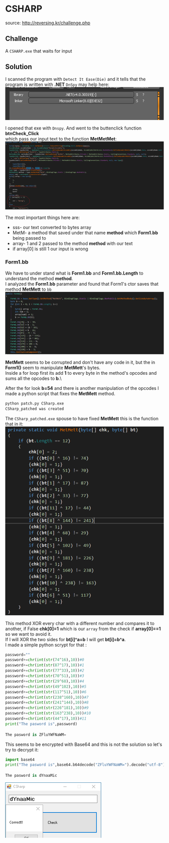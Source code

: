 # CSHARP
source: http://reversing.kr/challenge.php

## Challenge
A `CSHARP.exe` that waits for input

## Solution

I scanned the program with `Detect It Ease(Die)` and it tells that the program is written with __.NET__ `DnSpy` may help here:\
![](detect.png)

I opened that exe with `Dnspy`. And went to the buttenclick function __btnCheck_Click__  \
which pass our input text to the function __MetMetMet__:\
![](MetMetMet.png)

The most important things here are:
* sss- our text converted to bytes array
* MetM- a method that saved under that name __method__ which __Form1.bb__ being passed to 
* array- 1 and 2 passed to the method __method__ with our text 
* if array[0] is still 1 our input is wrong

### __Form1.bb__
We have to under stand what is __Form1.bb__ and __Form1.bb.Length__ to understand the method __method__.\
I analyzed the __Form1.bb__ parameter and found that Form1's ctor saves that method __MetMett__ to `bb`
![](Form1_ctor.png)

__MetMett__ seems to be corrupted and don't have any code in it, but the in __Form1()__ seem to manipulate __MetMett__'s bytes.\
Inside a for loop first its add __1__ to every byte in the method's opcodes and sums all the opcodes to __b__.\

After the for look __b=54__ and there is another manipulation of the opcodes I made a python script that fixes the __MetMett__ method.

```cmd
python patch.py CSharp.exe
CSharp_patched was created
```

The `CSharp_patched.exe` spouse to have fixed __MetMett__ this is the function that in it:\
![](MetMett.png)

This method XOR every char with a different number and compares it to another, if False __chk[0]=1__ which is our `array` from the check if __array[0]==1__ so we want to avoid it.\
If I will XOR the two sides for __bt[i]^a=b__ I will get __bt[i]=b^a__. \
I made a simple python scrypt for that :
```python
password=""
password+=chr(int(str(74^16),10))#0
password+=chr(int(str(87^17),10))#1
password+=chr(int(str(77^33),10))#2
password+=chr(int(str(70^51),10))#3
password+=chr(int(str(29^68),10))#4
password+=chr(int(str(49^102),10))#5
password+=chr(int(str(117^51),10))#6
password+=chr(int(str(238^160),10))#7
password+=chr(int(str(241^144),10))#8
password+=chr(int(str(226^181),10))#9
password+=chr(int(str(163^238),10))#10
password+=chr(int(str(44^17),10))#11
print("The pasword is",password)

The pasword is ZFluYWFNaWM=
```
This seems to be encrypted with Base64 and this is not the solution so let's try to decrypt it:
``` python
import base64
print("The pasword is",base64.b64decode("ZFluYWFNaWM=").decode("utf-8"))

The pasword is dYnaaMic
```

![](Solution.png)
